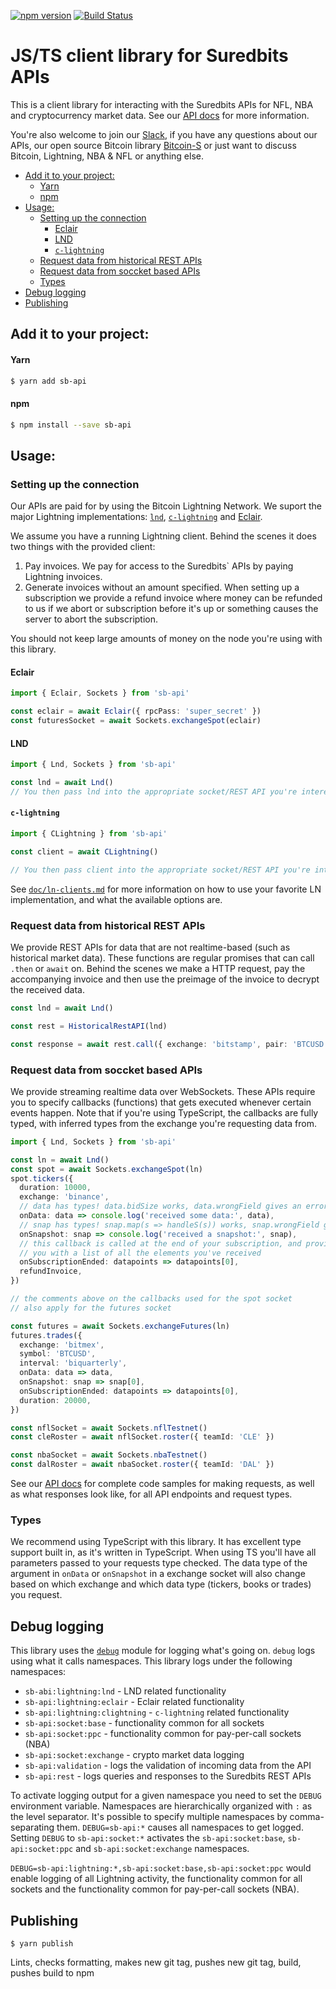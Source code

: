 [![npm version](https://badge.fury.io/js/sb-api.svg)](https://badge.fury.io/js/sb-api)
[![Build Status](https://travis-ci.org/Suredbits/sb-api.svg?branch=master)](https://travis-ci.org/Suredbits/sb-api)

<!-- h1 instead of # to avoid TOC including header -->
<h1>JS/TS client library for Suredbits APIs</h1>

This is a client library for interacting with the Suredbits APIs for NFL, NBA and cryptocurrency market data. See our [API docs](https://suredbits.com/api) for more information.

You're also welcome to join our [Slack](https://join.slack.com/t/suredbits/shared_invite/enQtNDEyMjY3MTg1MTg3LTYyYjkwOGUzMDQ4NDAwZjE1M2I3MmQyNWNlZjNlYjg4OGRjYTRjNWUwNjRjNjg4Y2NjZjAxYjU1N2JjMTU1YWM), if you have any questions about our APIs, our open source Bitcoin library [Bitcoin-S](https://github.com/bitcoin-s/bitcoin-s-core) or just want to discuss Bitcoin, Lightning, NBA & NFL or anything else.

- [Add it to your project:](#add-it-to-your-project)
    - [Yarn](#yarn)
    - [npm](#npm)
- [Usage:](#usage)
  - [Setting up the connection](#setting-up-the-connection)
    - [Eclair](#eclair)
    - [LND](#lnd)
    - [`c-lightning`](#c-lightning)
  - [Request data from historical REST APIs](#request-data-from-historical-rest-apis)
  - [Request data from soccket based APIs](#request-data-from-soccket-based-apis)
  - [Types](#types)
- [Debug logging](#debug-logging)
- [Publishing](#publishing)

## Add it to your project:

#### Yarn

```bash
$ yarn add sb-api
```

#### npm

```bash
$ npm install --save sb-api
```

## Usage:

### Setting up the connection

Our APIs are paid for by using the Bitcoin Lightning Network. We suport the major Lightning implementations: [`lnd`](https://github.com/lightningnetwork/lnd), [`c-lightning`](https://github.com/ElementsProject/lightning) and [Eclair](https://github.com/acinq/eclair).

We assume you have a running Lightning client. Behind the scenes it does two things with the provided client:

1. Pay invoices. We pay for access to the Suredbits` APIs by paying Lightning invoices.
1. Generate invoices without an amount specified. When setting up a subscription we provide a refund invoice where money can be refunded to us if we abort or subscription before it's up or something causes the server to abort the subscription.

You should not keep large amounts of money on the node you're using with this library.

#### Eclair

```typescript
import { Eclair, Sockets } from 'sb-api'

const eclair = await Eclair({ rpcPass: 'super_secret' })
const futuresSocket = await Sockets.exchangeSpot(eclair)
```

#### LND

```typescript
import { Lnd, Sockets } from 'sb-api'

const lnd = await Lnd()
// You then pass lnd into the appropriate socket/REST API you're interested in.
```

#### `c-lightning`

```typescript
import { CLightning } from 'sb-api'

const client = await CLightning()

// You then pass client into the appropriate socket/REST API you're interested in.
```

See [`doc/ln-clients.md`](doc/ln-clients.md) for more information on how to use your favorite LN implementation, and what the available options are.

### Request data from historical REST APIs

We provide REST APIs for data that are not realtime-based (such as
historical market data). These functions are regular promises
that can call `.then` or `await` on. Behind the scenes we make a HTTP
request, pay the accompanying invoice and then use the preimage of the
invoice to decrypt the received data.

```typescript
const lnd = await Lnd()

const rest = HistoricalRestAPI(lnd)

const response = await rest.call({ exchange: 'bitstamp', pair: 'BTCUSD', period: 'daily', year: 2018 })
```

### Request data from soccket based APIs

We provide streaming realtime data over WebSockets. These APIs require you
to specify callbacks (functions) that gets executed whenever certain events
happen. Note that if you're using TypeScript, the callbacks are fully
typed, with inferred types from the exchange you're requesting data from.

```typescript
import { Lnd, Sockets } from 'sb-api'

const ln = await Lnd()
const spot = await Sockets.exchangeSpot(ln)
spot.tickers({
  duration: 10000,
  exchange: 'binance',
  // data has types! data.bidSize works, data.wrongField gives an error
  onData: data => console.log('received some data:', data),
  // snap has types! snap.map(s => handleS(s)) works, snap.wrongField gives an error
  onSnapshot: snap => console.log('received a snapshot:', snap),
  // this callback is called at the end of your subscription, and provides
  // you with a list of all the elements you've received
  onSubscriptionEnded: datapoints => datapoints[0],
  refundInvoice,
})

// the comments above on the callbacks used for the spot socket
// also apply for the futures socket

const futures = await Sockets.exchangeFutures(ln)
futures.trades({
  exchange: 'bitmex',
  symbol: 'BTCUSD',
  interval: 'biquarterly',
  onData: data => data,
  onSnapshot: snap => snap[0],
  onSubscriptionEnded: datapoints => datapoints[0],
  duration: 20000,
})

const nflSocket = await Sockets.nflTestnet()
const cleRoster = await nflSocket.roster({ teamId: 'CLE' })

const nbaSocket = await Sockets.nbaTestnet()
const dalRoster = await nbaSocket.roster({ teamId: 'DAL' })
```

See our [API docs](https://suredbits.com/api) for complete code samples for making requests, as well as what responses look like, for all API endpoints and request types.

### Types

We recommend using TypeScript with this library. It has excellent type support built in, as it's written in TypeScript. When using TS you'll have all parameters passed to your requests type checked. The data type of the argument in `onData` or `onSnapshot` in a exchange socket will also change based on which exchange and which data type (tickers, books or trades) you request.

## Debug logging

This library uses the [`debug`](https://www.npmjs.com/package/debug) module for logging what's going on. `debug` logs using what it calls namespaces. This library logs under the following namespaces:

- `sb-abi:lightning:lnd` - LND related functionality
- `sb-api:lightning:eclair` - Eclair related functionality
- `sb-api:lightning:clightning` - `c-lightning` related functionality
- `sb-api:socket:base` - functionality common for all sockets
- `sb-api:socket:ppc` - functionality common for pay-per-call sockets (NBA)
- `sb-api:socket:exchange` - crypto market data logging
- `sb-api:validation` - logs the validation of incoming data from the API
- `sb-api:rest` - logs queries and responses to the Suredbits REST APIs

To activate logging output for a given namespace you need to set the `DEBUG` environment variable. Namespaces are hierarchically organized with `:` as the level separator. It's possible to specify multiple namespaces by comma-separating them. `DEBUG=sb-api:*` causes all namespaces to get logged. Setting `DEBUG` to `sb-api:socket:*` activates the `sb-api:socket:base`, `sb-api:socket:ppc` and `sb-api:socket:exchange` namespaces.

`DEBUG=sb-api:lightning:*,sb-api:socket:base,sb-api:socket:ppc` would enable logging of all Lightning activity, the functionality common for all sockets and the functionality common for pay-per-call sockets (NBA).

## Publishing

```
$ yarn publish
```

Lints, checks formatting, makes new git tag, pushes new git tag, build, pushes build to npm
